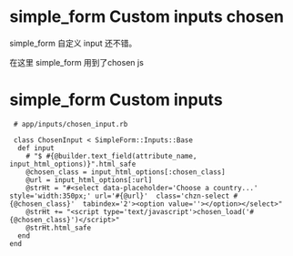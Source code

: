 # simple_form Custom inputs chosen

 simple_form  自定义 input 还不错。

 在这里  simple_form 用到了chosen js


# simple_form Custom inputs

``` 
 # app/inputs/chosen_input.rb

 class ChosenInput < SimpleForm::Inputs::Base
  def input
  	# "$ #{@builder.text_field(attribute_name, input_html_options)}".html_safe 
  	@chosen_class = input_html_options[:chosen_class]
  	@url = input_html_options[:url]
    @strHt = "#<select data-placeholder='Choose a country...' style='width:350px;' url='#{@url}'  class='chzn-select #{@chosen_class}'  tabindex='2'><option value=''></option></select>"
    @strHt += "<script type='text/javascript'>chosen_load('#{@chosen_class}')</script>"
	@strHt.html_safe
  end
end
```